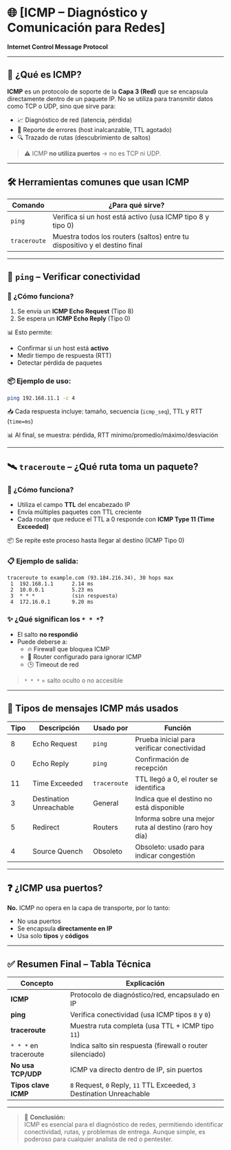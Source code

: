 # 🌐 [ICMP – Diagnóstico y Comunicación para Redes]

**Internet Control Message Protocol**

---

## 🧠 ¿Qué es ICMP?

**ICMP** es un protocolo de soporte de la **Capa 3 (Red)** que se encapsula directamente dentro de un paquete IP. No se utiliza para transmitir datos como TCP o UDP, sino que sirve para:

- 📈 Diagnóstico de red (latencia, pérdida)
- 🚫 Reporte de errores (host inalcanzable, TTL agotado)
- 🔍 Trazado de rutas (descubrimiento de saltos)

> ⚠️ ICMP **no utiliza puertos** → no es TCP ni UDP.

---

## 🛠️ Herramientas comunes que usan ICMP

| Comando       | ¿Para qué sirve?                                                             |
|---------------|------------------------------------------------------------------------------|
| `ping`        | Verifica si un host está activo (usa ICMP tipo 8 y tipo 0)                   |
| `traceroute`  | Muestra todos los routers (saltos) entre tu dispositivo y el destino final   |

---

## 🏓 `ping` – Verificar conectividad

### 🔄 ¿Cómo funciona?

1. Se envía un **ICMP Echo Request** (Tipo 8)
2. Se espera un **ICMP Echo Reply** (Tipo 0)

📊 Esto permite:

- Confirmar si un host está **activo**
- Medir tiempo de respuesta (RTT)
- Detectar pérdida de paquetes

### 📦 Ejemplo de uso:

```bash
ping 192.168.11.1 -c 4
```

📥 Cada respuesta incluye: tamaño, secuencia (`icmp_seq`), TTL y RTT (`time=ms`)

📊 Al final, se muestra: pérdida, RTT mínimo/promedio/máximo/desviación

---

## 🛰️ `traceroute` – ¿Qué ruta toma un paquete?

### 🧭 ¿Cómo funciona?

- Utiliza el campo **TTL** del encabezado IP
- Envía múltiples paquetes con TTL creciente
- Cada router que reduce el TTL a 0 responde con **ICMP Type 11 (Time Exceeded)**

📦 Se repite este proceso hasta llegar al destino (ICMP Tipo 0)

### 📋 Ejemplo de salida:

```plaintext
traceroute to example.com (93.184.216.34), 30 hops max
 1  192.168.1.1      2.14 ms
 2  10.0.0.1         5.23 ms
 3  * * *            (sin respuesta)
 4  172.16.0.1       9.20 ms
```

### ✨ ¿Qué significan los `* * *`?

- El salto **no respondió**
- Puede deberse a:
  - 🔥 Firewall que bloquea ICMP
  - 🚫 Router configurado para ignorar ICMP
  - 🕒 Timeout de red

> `* * *` = salto oculto o no accesible

---

## 🔑 Tipos de mensajes ICMP más usados

| Tipo | Descripción            | Usado por        | Función                                                |
|------|------------------------|------------------|--------------------------------------------------------|
| 8    | Echo Request           | `ping`           | Prueba inicial para verificar conectividad             |
| 0    | Echo Reply             | `ping`           | Confirmación de recepción                              |
| 11   | Time Exceeded          | `traceroute`     | TTL llegó a 0, el router se identifica                 |
| 3    | Destination Unreachable| General          | Indica que el destino no está disponible               |
| 5    | Redirect               | Routers          | Informa sobre una mejor ruta al destino (raro hoy día) |
| 4    | Source Quench          | Obsoleto         | Obsoleto: usado para indicar congestión                |

---

## ❓ ¿ICMP usa puertos?

**No.** ICMP no opera en la capa de transporte, por lo tanto:

- No usa puertos
- Se encapsula **directamente en IP**
- Usa solo **tipos** y **códigos**

---

## ✅ Resumen Final – Tabla Técnica

| Concepto                 | Explicación                                                                 |
|--------------------------|-----------------------------------------------------------------------------|
| **ICMP**                 | Protocolo de diagnóstico/red, encapsulado en IP                            |
| **ping**                 | Verifica conectividad (usa ICMP tipos `8` y `0`)                            |
| **traceroute**           | Muestra ruta completa (usa TTL + ICMP tipo `11`)                            |
| `* * *` en traceroute    | Indica salto sin respuesta (firewall o router silenciado)                   |
| **No usa TCP/UDP**       | ICMP va directo dentro de IP, sin puertos                                   |
| **Tipos clave ICMP**     | `8` Request, `0` Reply, `11` TTL Exceeded, `3` Destination Unreachable       |

---

> 🧠 **Conclusión:**  
> ICMP es esencial para el diagnóstico de redes, permitiendo identificar conectividad, rutas, y problemas de entrega. Aunque simple, es poderoso para cualquier analista de red o pentester.

